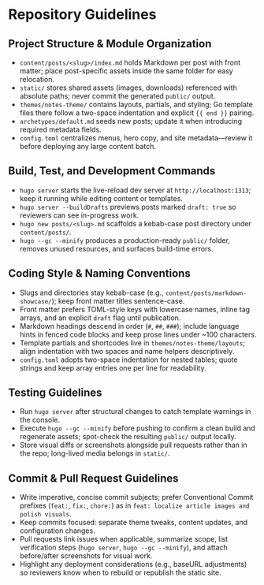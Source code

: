 # Repository Guidelines

## Project Structure & Module Organization
- `content/posts/<slug>/index.md` holds Markdown per post with front matter; place post-specific assets inside the same folder for easy relocation.
- `static/` stores shared assets (images, downloads) referenced with absolute paths; never commit the generated `public/` output.
- `themes/notes-theme/` contains layouts, partials, and styling; Go template files there follow a two-space indentation and explicit `{{ end }}` pairing.
- `archetypes/default.md` seeds new posts; update it when introducing required metadata fields.
- `config.toml` centralizes menus, hero copy, and site metadata—review it before deploying any large content batch.

## Build, Test, and Development Commands
- `hugo server` starts the live-reload dev server at `http://localhost:1313`; keep it running while editing content or templates.
- `hugo server --buildDrafts` previews posts marked `draft: true` so reviewers can see in-progress work.
- `hugo new posts/<slug>.md` scaffolds a kebab-case post directory under `content/posts/`.
- `hugo --gc --minify` produces a production-ready `public/` folder, removes unused resources, and surfaces build-time errors.

## Coding Style & Naming Conventions
- Slugs and directories stay kebab-case (e.g., `content/posts/markdown-showcase/`); keep front matter titles sentence-case.
- Front matter prefers TOML-style keys with lowercase names, inline tag arrays, and an explicit `draft` flag until publication.
- Markdown headings descend in order (`#`, `##`, `###`); include language hints in fenced code blocks and keep prose lines under ~100 characters.
- Template partials and shortcodes live in `themes/notes-theme/layouts`; align indentation with two spaces and name helpers descriptively.
- `config.toml` adopts two-space indentation for nested tables; quote strings and keep array entries one per line for readability.

## Testing Guidelines
- Run `hugo server` after structural changes to catch template warnings in the console.
- Execute `hugo --gc --minify` before pushing to confirm a clean build and regenerate assets; spot-check the resulting `public/` output locally.
- Store visual diffs or screenshots alongside pull requests rather than in the repo; long-lived media belongs in `static/`.

## Commit & Pull Request Guidelines
- Write imperative, concise commit subjects; prefer Conventional Commit prefixes (`feat:`, `fix:`, `chore:`) as in `feat: localize article images and polish visuals`.
- Keep commits focused: separate theme tweaks, content updates, and configuration changes.
- Pull requests link issues when applicable, summarize scope, list verification steps (`hugo server`, `hugo --gc --minify`), and attach before/after screenshots for visual work.
- Highlight any deployment considerations (e.g., baseURL adjustments) so reviewers know when to rebuild or republish the static site.
